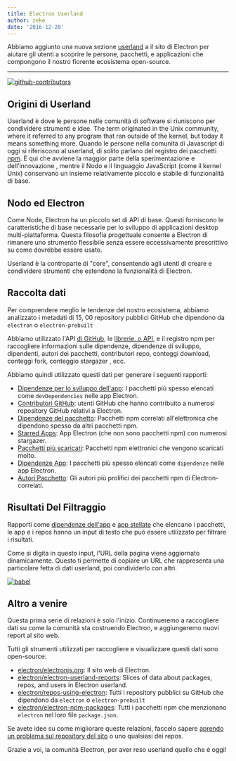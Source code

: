 ```yaml
---
title: Electron Userland
author: zeke
date: '2016-12-20'
---
```


Abbiamo aggiunto una nuova sezione [userland](https://electronjs.org/userland) a il sito di Electron per aiutare gli utenti a scoprire le persone, pacchetti, e applicazioni che compongono il nostro fiorente ecosistema open-source.

---

[![github-contributors](https://cloud.githubusercontent.com/assets/2289/21205352/a873f86c-c210-11e6-9a92-1ef37dfc986b.png)](https://electronjs.org/userland)

## Origini di Userland

Userland è dove le persone nelle comunità di software si riuniscono per condividere strumenti e idee. The term originated in the Unix community, where it referred to any program that ran outside of the kernel, but today it means something more. Quando le persone nella comunità di Javascript di oggi si riferiscono al userland, di solito parlano del registro dei pacchetti [npm](http://npm.im). È qui che avviene la maggior parte della sperimentazione e dell’innovazione , mentre il Nodo e il linguaggio JavaScript (come il kernel Unix) conservano un insieme relativamente piccolo e stabile di funzionalità di base.

## Nodo ed Electron

Come Node, Electron ha un piccolo set di API di base. Questi forniscono le caratteristiche di base necessarie per lo sviluppo di applicazioni desktop multi-piattaforma. Questa filosofia progettuale consente a Electron di rimanere uno strumento flessibile senza essere eccessivamente prescrittivo su come dovrebbe essere usato.

Userland è la controparte di "core", consentendo agli utenti di creare e condividere strumenti che estendono la funzionalità di Electron.

## Raccolta dati

Per comprendere meglio le tendenze del nostro ecosistema, abbiamo analizzato i metadati di 15, 00 repository pubblici GitHub che dipendono da `electron` o `electron-prebuilt`

Abbiamo utilizzato l'API [di GitHub](https://developer.github.com/v3/), le [librerie. o API](https://libraries.io/api), e il registro npm per raccogliere informazioni sulle dipendenze, dipendenze di sviluppo, dipendenti, autori dei pacchetti, contributori repo, conteggi download, conteggi fork, conteggio stargazer , ecc.

Abbiamo quindi utilizzato questi dati per generare i seguenti rapporti:

- [Dipendenze per lo sviluppo dell'app](https://electronjs.org/userland/dev_dependencies): I pacchetti più spesso elencati come `devDependencies` nelle app Electron.
- [Contributori GitHub](https://electronjs.org/userland/github_contributors): utenti GitHub che hanno contribuito a numerosi repository GitHub relativi a Electron.
- [Dipendenze del pacchetto](https://electronjs.org/userland/package_dependencies): Pacchetti npm correlati all'elettronica che dipendono spesso da altri pacchetti npm.
- [Starred Apps](https://electronjs.org/userland/starred_apps): App Electron (che non sono pacchetti npm) con numerosi stargazer.
- [Pacchetti più scaricati](https://electronjs.org/userland/most_downloaded_packages): Pacchetti npm elettronici che vengono scaricati molto.
- [Dipendenze App](https://electronjs.org/userland/dependencies): I pacchetti più spesso elencati come `dipendenze` nelle app Electron.
- [Autori Pacchetto](https://electronjs.org/userland/package_authors): Gli autori più prolifici dei pacchetti npm di Electron-correlati.

## Risultati Del Filtraggio

Rapporti come [dipendenze dell'app](https://electronjs.org/userland/dependencies) e [app stellate](https://electronjs.org/userland/starred_apps) che elencano i pacchetti, le app e i repos hanno un input di testo che può essere utilizzato per filtrare i risultati.

Come si digita in questo input, l'URL della pagina viene aggiornato dinamicamente. Questo ti permette di copiare un URL che rappresenta una particolare fetta di dati userland, poi condividerlo con altri.

[![babel](https://cloud.githubusercontent.com/assets/2289/21328807/7bfa75e4-c5ea-11e6-8212-0e7988b367fd.png) ](https://electronjs.org/userland/dev_dependencies?q=babel%20preset)

## Altro a venire

Questa prima serie di relazioni è solo l'inizio. Continueremo a raccogliere dati su come la comunità sta costruendo Electron, e aggiungeremo nuovi report al sito web.

Tutti gli strumenti utilizzati per raccogliere e visualizzare questi dati sono open-source:

- [electron/electronjs.org](https://github.com/electron/electron.atom): Il sito web di Electron.
- [electron/electron-userland-reports](https://github.com/electron/electron-userland-reports): Slices of data about packages, repos, and users in Electron userland.
- [electron/repos-using-electron](https://github.com/electron/repos-using-electron): Tutti i repository pubblici su GitHub che dipendono da `electron` o `electron-prebuilt`
- [electron/electron-npm-packages](https://github.com/zeke/electron-npm-packages): Tutti i pacchetti npm che menzionano `electron` nel loro file `package.json`.

Se avete idee su come migliorare queste relazioni, faccelo sapere [aprendo un problema sul repository del sito](https://github.com/electron/electronjs.org/issues/new) o uno qualsiasi dei repos.

Grazie a voi, la comunità Electron, per aver reso userland quello che è oggi!

